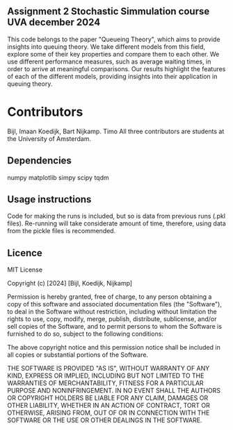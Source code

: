 ## Assignment 2 Stochastic Simmulation course UVA december 2024 
This code belongs to the paper "Queueing Theory", which aims to provide insights into queuing theory. We take different models from this field, explore some of their key properties and compare them to each other. We use different performance measures, such as average waiting times, in order to arrive at meaningful comparisons. Our results highlight the features of each of the different models, providing insights into their application in queuing theory.
# Contributors 
Bijl, Imaan
Koedijk, Bart 
Nijkamp. Timo 
All three contributors are students at the University of Amsterdam. 
## Dependencies 
numpy
matplotlib
simpy
scipy
tqdm
## Usage instructions 
Code for making the runs is included, but so is data from previous runs (.pkl files). Re-running will take considerate amount of time, therefore, using data from the pickle files is recommended. 

## Licence
MIT License

Copyright (c) [2024] [Bijl, Koedijk, Nijkamp]

Permission is hereby granted, free of charge, to any person obtaining a copy
of this software and associated documentation files (the "Software"), to deal
in the Software without restriction, including without limitation the rights
to use, copy, modify, merge, publish, distribute, sublicense, and/or sell
copies of the Software, and to permit persons to whom the Software is
furnished to do so, subject to the following conditions:

The above copyright notice and this permission notice shall be included in all
copies or substantial portions of the Software.

THE SOFTWARE IS PROVIDED "AS IS", WITHOUT WARRANTY OF ANY KIND, EXPRESS OR
IMPLIED, INCLUDING BUT NOT LIMITED TO THE WARRANTIES OF MERCHANTABILITY,
FITNESS FOR A PARTICULAR PURPOSE AND NONINFRINGEMENT. IN NO EVENT SHALL THE
AUTHORS OR COPYRIGHT HOLDERS BE LIABLE FOR ANY CLAIM, DAMAGES OR OTHER
LIABILITY, WHETHER IN AN ACTION OF CONTRACT, TORT OR OTHERWISE, ARISING FROM,
OUT OF OR IN CONNECTION WITH THE SOFTWARE OR THE USE OR OTHER DEALINGS IN THE
SOFTWARE.
